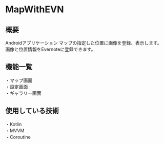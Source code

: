 # MapWithEVN

## 概要
Androidアプリケーション
マップの指定した位置に画像を登録、表示します。
画像と位置情報をEvernoteに登録できます。

## 機能一覧
・マップ画面<br>
・設定画面<br>
・ギャラリー画面

## 使用している技術
・Kotlin<br>
・MVVM<br>
・Coroutine<br>
